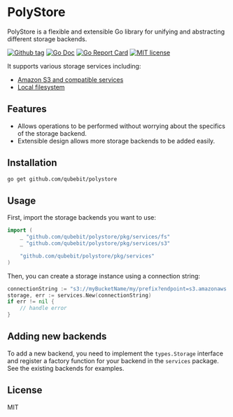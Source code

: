 # PolyStore

PolyStore is a flexible and extensible Go library for unifying and abstracting different storage backends. 

[![Github tag](https://badgen.net/github/tag/qubebit/polystore)](https://github.com/qubebit/polystore/tags)
[![Go Doc](https://img.shields.io/badge/go-documentation-blue.svg?style=flat-square)](https://pkg.go.dev/github.com/qubebit/polystore)
[![Go Report Card](https://goreportcard.com/badge/github.com/qubebit/polystore)](https://goreportcard.com/report/github.com/qubebit/polystore)
[![MIT license](https://img.shields.io/badge/License-MIT-blue.svg)](https://github.com/qubebit/polystore/blob/master/LICENSE)

It supports various storage services including:

- [Amazon S3 and compatible services](./pkg/services/s3/README.md)
- [Local filesystem](./pkg/services/fs/README.md)

## Features

- Allows operations to be performed without worrying about the specifics of the storage backend.
- Extensible design allows more storage backends to be added easily.

## Installation

```bash
go get github.com/qubebit/polystore
```

## Usage

First, import the storage backends you want to use:

```go
import (
    _ "github.com/qubebit/polystore/pkg/services/fs"
    _ "github.com/qubebit/polystore/pkg/services/s3"

    "github.com/qubebit/polystore/pkg/services"
)
```

Then, you can create a storage instance using a connection string:

```go
connectionString := "s3://myBucketName/my/prefix?endpoint=s3.amazonaws.com&region=region&accessKey=accessKey&secretKey=secretKey&sse=sse"
storage, err := services.New(connectionString)
if err != nil {
    // handle error
}
```

## Adding new backends

To add a new backend, you need to implement the `types.Storage` interface and register a factory function for your backend in the `services` package. See the existing backends for examples.

## License

MIT